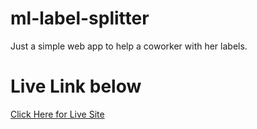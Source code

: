 # ml-label-splitter

Just a simple web app to help a coworker with her labels.
# Live Link below 
[Click Here for Live Site](https://ml-label-splitter.netlify.app/)

